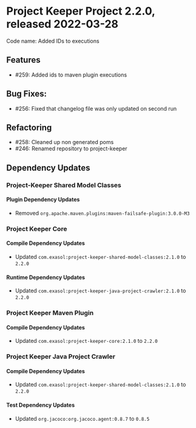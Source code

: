 # Project Keeper Project 2.2.0, released 2022-03-28

Code name: Added IDs to executions

## Features

* #259: Added ids to maven plugin executions

## Bug Fixes:

* #256: Fixed that changelog file was only updated on second run

## Refactoring

* #258: Cleaned up non generated poms
* #246: Renamed repository to project-keeper

## Dependency Updates

### Project-Keeper Shared Model Classes

#### Plugin Dependency Updates

* Removed `org.apache.maven.plugins:maven-failsafe-plugin:3.0.0-M3`

### Project Keeper Core

#### Compile Dependency Updates

* Updated `com.exasol:project-keeper-shared-model-classes:2.1.0` to `2.2.0`

#### Runtime Dependency Updates

* Updated `com.exasol:project-keeper-java-project-crawler:2.1.0` to `2.2.0`

### Project Keeper Maven Plugin

#### Compile Dependency Updates

* Updated `com.exasol:project-keeper-core:2.1.0` to `2.2.0`

### Project Keeper Java Project Crawler

#### Compile Dependency Updates

* Updated `com.exasol:project-keeper-shared-model-classes:2.1.0` to `2.2.0`

#### Test Dependency Updates

* Updated `org.jacoco:org.jacoco.agent:0.8.7` to `0.8.5`

